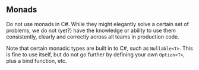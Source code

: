 ## Monads

Do not use monads in C#. While they might elegantly solve a certain set of problems, we do not (yet?) have the knowledge or ability to use them consistently, clearly and correctly across all teams in production code.

Note that certain monadic types are built in to C#, such as `Nullable<T>`. This is fine to use itself, but do not go further by defining your own `Option<T>`, plus a bind function, etc.